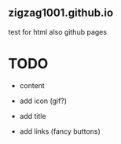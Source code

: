 ## zigzag1001.github.io
test for html also github pages

# TODO

- content

- add icon (gif?)

- add title

- add links (fancy buttons)